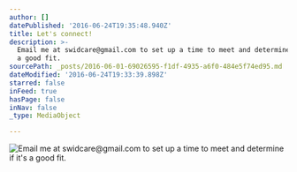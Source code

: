```yaml
---
author: []
datePublished: '2016-06-24T19:35:48.940Z'
title: Let's connect!
description: >-
  Email me at swidcare@gmail.com to set up a time to meet and determine if it's
  a good fit. 
sourcePath: _posts/2016-06-01-69026595-f1df-4935-a6f0-484e5f74ed95.md
dateModified: '2016-06-24T19:33:39.898Z'
starred: false
inFeed: true
hasPage: false
inNav: false
_type: MediaObject

---
```

![Email me at swidcare@gmail.com to set up a time to meet and determine if it's a good fit. ](https://s3-us-west-2.amazonaws.com/the-grid-img/p/c88ad29525dbc678de23610b1a5b4b6e74d12db5.jpg)